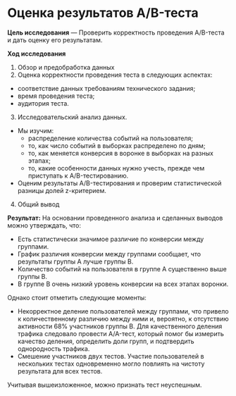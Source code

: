 # Оценка результатов A/B-теста


**Цель исследования** — Проверить корректность проведения A/B-теста и дать оценку его результатам.

**Ход исследования**

1. Обзор и предобработка данных
2. Оценка корректности проведения теста в следующих аспектах:
  - соответствие данных требованиям технического задания;
  - время проведения теста;
  - аудитория теста. 
3. Исследовательский анализ данных. 
- Мы изучим:
  - распределение количества событий на пользователя;
  - то, как число событий в выборках распределено по дням;
  - то, как меняется конверсия в воронке в выборках на разных этапах;
  - то, какие особенности данных нужно учесть, прежде чем приступать к A/B-тестированию.
- Оценим результаты A/B-тестирования и проверим статистической разницы долей z-критерием.
4. Общий вывод

**Результат:** На основании проведенного анализа и сделанных выводов можно утверждать, что:
- Есть статистически значимое различие по конверсии между группами.
- График различия конверсии между группами сообщает, что результаты группы А лучше группы В.
- Количество событий на пользователя в группе А существенно выше группы В.
- В группе В очень низкий уровень конверсии на всех этапах воронки.

Однако стоит отметить следующие моменты:
- Некорректное деление пользователей между группами, что привело к количественному различию между ними и, вероятно, к отсутствию активности 68% участников группы В. Для качественного деления трафика следовало провести A/A-тест, который помог бы измерить качество деления, определить доли групп, и подтвердить однородность трафика.
- Смешение участников двух тестов. Участие пользователей в нескольких тестах одновременно могло повлиять на чистоту результата для всех тестов.

Учитывая вышеизложенное, можно признать тест неуспешным.
